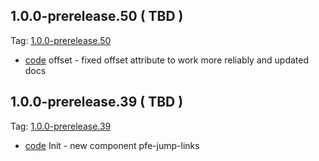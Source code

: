 ## 1.0.0-prerelease.50 ( TBD )

Tag: [1.0.0-prerelease.50](https://github.com/patternfly/patternfly-elements/releases/tag/1.0.0-prerelease.50)

- [code](url) offset - fixed offset attribute to work more reliably and updated docs

## 1.0.0-prerelease.39 ( TBD )

Tag: [1.0.0-prerelease.39](https://github.com/patternfly/patternfly-elements/releases/tag/1.0.0-prerelease.39)

- [code](url) Init - new component pfe-jump-links